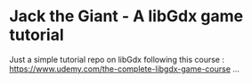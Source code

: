 # Jack the Giant - A libGdx game tutorial

Just a simple tutorial repo on libGdx following this course : https://www.udemy.com/the-complete-libgdx-game-course ...
